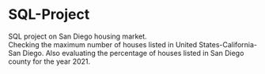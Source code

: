 # SQL-Project
SQL project on San Diego housing market.  
Checking the maximum number of houses listed in United States-California-San Diego.
Also evaluating the percentage of houses listed in San Diego county for the year 2021.

